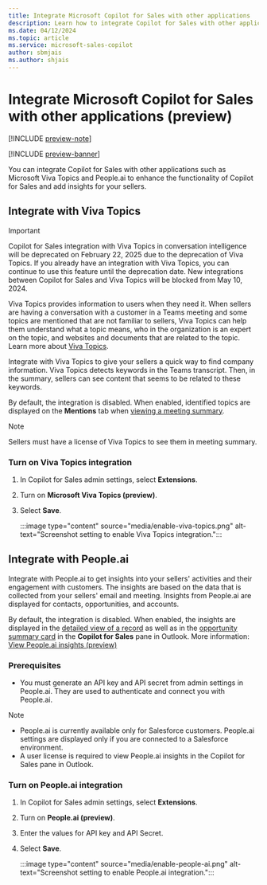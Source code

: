 ```yaml
---
title: Integrate Microsoft Copilot for Sales with other applications
description: Learn how to integrate Copilot for Sales with other applications
ms.date: 04/12/2024
ms.topic: article
ms.service: microsoft-sales-copilot
author: sbmjais
ms.author: shjais
---
```


# Integrate Microsoft Copilot for Sales with other applications (preview)

[!INCLUDE [preview-note](includes/preview-note.md)]

[!INCLUDE [preview-banner](includes/preview-banner.md)]

You can integrate Copilot for Sales with other applications such as Microsoft Viva Topics and People.ai to enhance the functionality of Copilot for Sales and add insights for your sellers.

## Integrate with Viva Topics

> [!IMPORTANT]
> Copilot for Sales integration with Viva Topics in conversation intelligence will be deprecated on February 22, 2025 due to the deprecation of Viva Topics. If you already have an integration with Viva Topics, you can continue to use this feature until the deprecation date. New integrations between Copilot for Sales and Viva Topics will be blocked from May 10, 2024.


Viva Topics provides information to users when they need it. When sellers are having a conversation with a customer in a Teams meeting and some topics are mentioned that are not familiar to sellers, Viva Topics can help them understand what a topic means, who in the organization is an expert on the topic, and websites and documents that are related to the topic. Learn more about [Viva Topics](/viva/topics/topic-experiences-overview).

Integrate with Viva Topics to give your sellers a quick way to find company information. Viva Topics detects keywords in the Teams transcript. Then, in the summary, sellers can see content that seems to be related to these keywords. 

By default, the integration is disabled. When enabled, identified topics are displayed on the **Mentions** tab when [viewing a meeting summary](view-understand-meeting-summary.md#view-viva-topics-in-meeting-summary-preview).

> [!NOTE]
> Sellers must have a license of Viva Topics to see them in meeting summary.

### Turn on Viva Topics integration

1.	In Copilot for Sales admin settings, select **Extensions**.

2.	Turn on **Microsoft Viva Topics (preview)**.

3.	Select **Save**.

    :::image type="content" source="media/enable-viva-topics.png" alt-text="Screenshot setting to enable Viva Topics integration.":::

## Integrate with People.ai

Integrate with People.ai to get insights into your sellers' activities and their engagement with customers. The insights are based on the data that is collected from your sellers' email and meeting. Insights from People.ai are displayed for contacts, opportunities, and accounts.

By default, the integration is disabled. When enabled, the insights are displayed in the [detailed view of a record](view-record-details.md) as well as in the [opportunity summary card](view-opportunity-summary.md) in the **Copilot for Sales** pane in Outlook. More information: [View People.ai insights (preview)](people-ai-insights.md)

### Prerequisites

- You must generate an API key and API secret from admin settings in People.ai. They are used to authenticate and connect you with People.ai. 

> [!NOTE]
> - People.ai is currently available only for Salesforce customers. People.ai settings are displayed only if you are connected to a Salesforce environment.
> - A user license is required to view People.ai insights in the Copilot for Sales pane in Outlook.

### Turn on People.ai integration

1.	In Copilot for Sales admin settings, select **Extensions**.

2.	Turn on **People.ai (preview)**.

3.	Enter the values for API key and API Secret.

4.	Select **Save**.

    :::image type="content" source="media/enable-people-ai.png" alt-text="Screenshot setting to enable People.ai integration.":::
